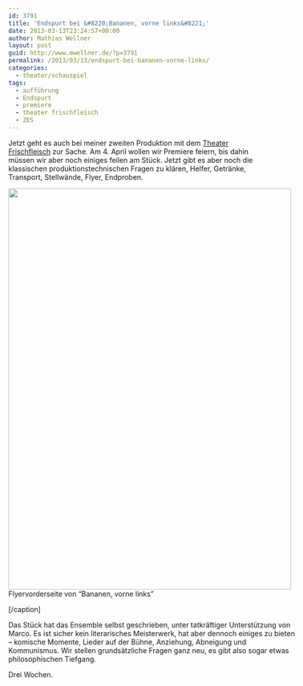 ```yaml
---
id: 3791
title: 'Endspurt bei &#8220;Bananen, vorne links&#8221;'
date: 2013-03-13T23:24:57+00:00
author: Mathias Wellner
layout: post
guid: http://www.mwellner.de/?p=3791
permalink: /2013/03/13/endspurt-bei-bananen-vorne-links/
categories:
  - theater/schauspiel
tags:
  - aufführung
  - Endspurt
  - premiere
  - theater frischfleisch
  - ZES
---
```

Jetzt geht es auch bei meiner zweiten Produktion mit dem [Theater Frischfleisch](http://www.theater-frischfleisch.ch) zur Sache. Am 4. April wollen wir Premiere feiern, bis dahin müssen wir aber noch einiges feilen am Stück. Jetzt gibt es aber noch die klassischen produktionstechnischen Fragen zu klären, Helfer, Getränke, Transport, Stellwände, Flyer, Endproben. 

<div class="wp-caption aligncenter" style="width:574px">
  <img src="https://lh5.googleusercontent.com/-t6BFJNK59Pk/UUYCYrl0UWI/AAAAAAAAA60/VY9OM5XEuU0/s800/A5%2520Vorderseite.jpg" height="800" width="564" /><br /> Flyervorderseite von &#8220;Bananen, vorne links&#8221;</p> 
  
  <p>
    [/caption]
  </p>
  
  <p>
    Das Stück hat das Ensemble selbst geschrieben, unter tatkräftiger Unterstützung von Marco. Es ist sicher kein literarisches Meisterwerk, hat aber dennoch einiges zu bieten &ndash; komische Momente, Lieder auf der Bühne, Anziehung, Abneigung und Kommunismus. Wir stellen grundsätzliche Fragen ganz neu, es gibt also sogar etwas philosophischen Tiefgang.
  </p>
  
  <p>
    Drei Wochen.
  </p>